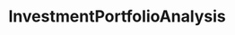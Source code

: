 # InvestmentPortfolioAnalysis   

<script src="https://unpkg.com/@stoplight/elements/web-components.min.js"></script>
<link rel="stylesheet" href="https://unpkg.com/@stoplight/elements/styles.min.css">

<elements-api
  apiDescriptionUrl="InvestmentPortfolioAnalysis.yaml"
  layout="sidebar"
  router="hash"
  hideTryIt="false"
  hideSchemas="false"
  hideInternal="false"
/>